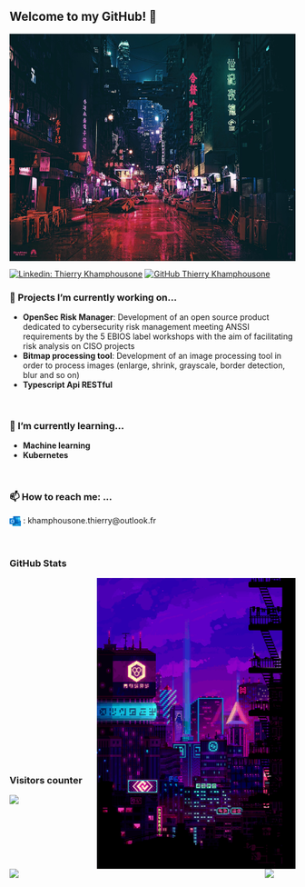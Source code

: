 ## Welcome to my GitHub! 🐼

<p align="left" width="100%">
    <img align="center" width="860" height="400" src="./pictures/tokyo.jpg"/>
</p>

[![Linkedin: Thierry Khamphousone](https://img.shields.io/badge/-Thierry_Khamphousone-blue?style=flat-square&logo=Linkedin&logoColor=white&link=https://www.linkedin.com/in/tkhamphousone/)](https://www.linkedin.com/in/tkhamphousone)
[![GitHub Thierry Khamphousone](https://img.shields.io/github/followers/yulypso?label=follow&style=social)](https://github.com/Yulypso)

### 🔭 Projects I’m currently working on...
- __OpenSec Risk Manager__: Development of an open source product dedicated to cybersecurity risk management meeting ANSSI requirements by the 5 EBIOS label workshops with the aim of facilitating risk analysis on CISO projects
- __Bitmap processing tool__: Development of an image processing tool in order to process images (enlarge, shrink, grayscale, border detection, blur and so on)
- __Typescript Api RESTful__

<br>

### 🌱 I’m currently learning...
- __Machine learning__
- __Kubernetes__
<br>

### 📫 How to reach me: ...

<p align='left'>
    <img align='center' width="20" height="20" src="./pictures/outlook.png" />
        : khamphousone.thierry@outlook.fr
<p/>

<br>

### GitHub Stats

<img align='right' width="350" height="512" src="./pictures/stats.gif" />

<div float='left'>
    <img align='left' width='450' src="https://github-readme-stats.vercel.app/api?username=yulypso&count_private=true&theme=tokyonight&layout=compact&show_icons=true&custom_title=Yulypso's GitHub Stats"/>
    <img align='left' src="https://github-readme-stats.vercel.app/api/top-langs/?username=Yulypso&langs_count=10&theme=tokyonight&layout=compact&card_width=400&custom_title=Yulypso's Most Used Languages" />
</div>

<br><br><br><br><br><br><br><br><br><br><br><br><br><br><br><br><br><br><br>

### Visitors counter

<img float='center' src="https://profile-counter.glitch.me/%7BYulypso%7D/count.svg" />




<!-- to display more pin repositories :
https://github-readme-stats.vercel.app/api/pin/?username=yulypso&repo=meimo&count_private=true&theme=tokyonight&layout=compact&show_icons=true -->



<!--
**Yulypso/Yulypso** is a ✨ _special_ ✨ repository because its `README.md` (this file) appears on your GitHub profile.

Here are some ideas to get you started:

- 🔭 I’m currently working on ...
- 🌱 I’m currently learning ...
- 👯 I’m looking to collaborate on ...
- 🤔 I’m looking for help with ...
- 💬 Ask me about ...
- 📫 How to reach me: ...
- 😄 Pronouns: ...
- ⚡ Fun fact: ...
-->
